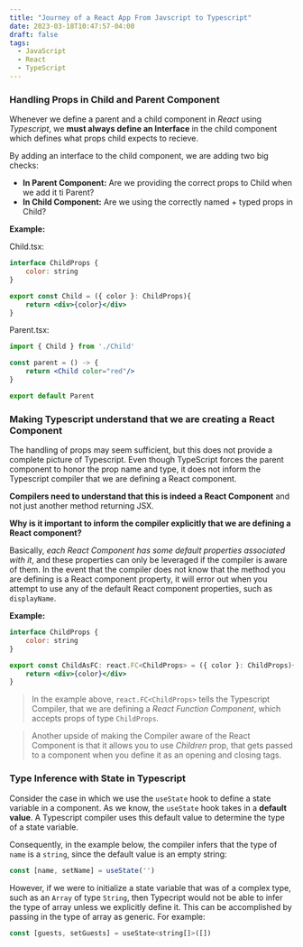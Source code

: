 ```yaml
---
title: "Journey of a React App From Javscript to Typescript"
date: 2023-03-18T10:47:57-04:00
draft: false
tags:
  - JavaScript
  - React
  - TypeScript
---
```


### Handling Props in Child and Parent Component

Whenever we define a parent and a child component in *React* using *Typescript*, we **must always define an Interface** in the child component which defines what props child expects to recieve. 

By adding an interface to the child component, we are adding two big checks:

 - **In Parent Component:** Are we providing the correct props to Child when we add it ti Parent? 
 - **In Child Component:** Are we using the correctly named + typed props in Child? 

**Example:** 

Child.tsx:

```jsx
interface ChildProps {
    color: string
}

export const Child = ({ color }: ChildProps){
    return <div>{color}</div>
}
```

Parent.tsx:

```jsx
import { Child } from './Child'

const parent = () -> {
    return <Child color="red"/>
}

export default Parent
```

### Making Typescript understand that we are creating a React Component

The handling of props may seem sufficient, but this does not provide a complete picture of Typescript. Even though TypeScript forces the parent component to honor the prop name and type, it does not inform the Typescript compiler that we are defining a React component.

**Compilers need to understand that this is indeed a React Component** and not just another method returning JSX.

**Why is it important to inform the compiler explicitly that we are defining a React component?**

Basically, *each React Component has some default properties associated with it*, and these properties can only be leveraged if the compiler is aware of them. In the event that the compiler does not know that the method you are defining is a React component property, it will error out when you attempt to use any of the default React component properties, such as `displayName`.

**Example:**

```jsx
interface ChildProps {
    color: string
}

export const ChildAsFC: react.FC<ChildProps> = ({ color }: ChildProps){
    return <div>{color}</div>
}
```
> In the example above,  `react.FC<ChildProps>` tells the Typescript Compiler, that we are defining a *React Function Component*, which accepts props of type `ChildProps`.

> Another upside of making the Compiler aware of the React Component is that it allows you to use *Children* prop, that gets passed to a component when you define it as an opening and closing tags. 

### Type Inference with State in Typescript

Consider the case in which we use the `useState` hook to define a state variable in a component. As we know, the `useState` hook takes in a **default value**. A Typescript compiler uses this default value to determine the type of a state variable. 

Consequently, in the example below, the compiler infers that the type of `name` is a `string`, since the default value is an empty string:

```jsx
const [name, setName] = useState('')
```

However, if we were to initialize a state variable that was of a complex type, such as an `Array` of type `String`, then Typecript would not be able to infer the type of array unless we explicitly define it. This can be accomplished by passing in the type of array as generic. For example:

```jsx
const [guests, setGuests] = useState<string[]>([])
```